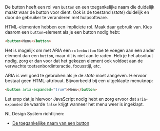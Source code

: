 <!-- @license CC0-1.0 -->

De button heeft een rol van `button` en een toegankelijke naam die duidelijk maakt waar de button voor dient. Ook is de toestand (_state_) duidelijk en door de gebruiker te veranderen met hulpsoftware.

HTML-elementen hebben een impliciete rol. Maak daar gebruik van. Kies daarom een `button`-element als je een button nodig hebt:

```html
<button>Menu</button>
```

Het is mogelijk om met ARIA een `role=button` toe te voegen aan een ander element dan een `button`, maar dit is niet aan te raden. Heb je het absoluut nodig, zorg er dan voor dat het gekozen element ook voldoet aan de verwachte toetsenbordinteractie, focusstijl, etc.

ARIA is wel goed te gebruiken als je de _state_ moet aangeven. Hiervoor bestaat geen HTML-attribuut. Bijvoorbeeld bij een uitgeklapte menuknop:

```html
<button aria-expanded="true">Menu</button>
```

Let erop dat je hiervoor JavaScript nodig hebt en zorg ervoor dat `aria-expanded` de waarde `false` krijgt wanneer het menu weer is ingeklapt.

NL Design System richtlijnen:

- [De toegankelijke naam van een button](/richtlijnen/formulieren/buttons/toegankelijke-naam)
